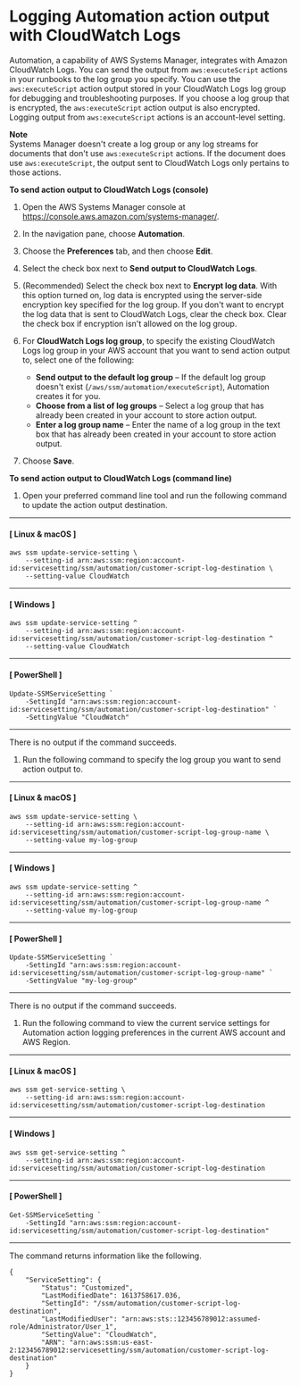 # Logging Automation action output with CloudWatch Logs<a name="automation-action-logging"></a>

Automation, a capability of AWS Systems Manager, integrates with Amazon CloudWatch Logs\. You can send the output from `aws:executeScript` actions in your runbooks to the log group you specify\. You can use the `aws:executeScript` action output stored in your CloudWatch Logs log group for debugging and troubleshooting purposes\. If you choose a log group that is encrypted, the `aws:executeScript` action output is also encrypted\. Logging output from `aws:executeScript` actions is an account\-level setting\.

**Note**  
Systems Manager doesn't create a log group or any log streams for documents that don't use `aws:executeScript` actions\. If the document does use `aws:executeScript`, the output sent to CloudWatch Logs only pertains to those actions\.

**To send action output to CloudWatch Logs \(console\)**

1. Open the AWS Systems Manager console at [https://console\.aws\.amazon\.com/systems\-manager/](https://console.aws.amazon.com/systems-manager/)\.

1. In the navigation pane, choose **Automation**\.

1. Choose the **Preferences** tab, and then choose **Edit**\.

1. Select the check box next to **Send output to CloudWatch Logs**\.

1. \(Recommended\) Select the check box next to **Encrypt log data**\. With this option turned on, log data is encrypted using the server\-side encryption key specified for the log group\. If you don't want to encrypt the log data that is sent to CloudWatch Logs, clear the check box\. Clear the check box if encryption isn't allowed on the log group\.

1. For **CloudWatch Logs log group**, to specify the existing CloudWatch Logs log group in your AWS account that you want to send action output to, select one of the following:
   + **Send output to the default log group** – If the default log group doesn't exist \(`/aws/ssm/automation/executeScript`\), Automation creates it for you\.
   + **Choose from a list of log groups** – Select a log group that has already been created in your account to store action output\.
   + **Enter a log group name** – Enter the name of a log group in the text box that has already been created in your account to store action output\.

1. Choose **Save**\.

**To send action output to CloudWatch Logs \(command line\)**

1. Open your preferred command line tool and run the following command to update the action output destination\.

------
#### [ Linux & macOS ]

   ```
   aws ssm update-service-setting \
       --setting-id arn:aws:ssm:region:account-id:servicesetting/ssm/automation/customer-script-log-destination \
       --setting-value CloudWatch
   ```

------
#### [ Windows ]

   ```
   aws ssm update-service-setting ^
       --setting-id arn:aws:ssm:region:account-id:servicesetting/ssm/automation/customer-script-log-destination ^
       --setting-value CloudWatch
   ```

------
#### [ PowerShell ]

   ```
   Update-SSMServiceSetting `
       -SettingId "arn:aws:ssm:region:account-id:servicesetting/ssm/automation/customer-script-log-destination" `
       -SettingValue "CloudWatch"
   ```

------

   There is no output if the command succeeds\.

1. Run the following command to specify the log group you want to send action output to\.

------
#### [ Linux & macOS ]

   ```
   aws ssm update-service-setting \
       --setting-id arn:aws:ssm:region:account-id:servicesetting/ssm/automation/customer-script-log-group-name \
       --setting-value my-log-group
   ```

------
#### [ Windows ]

   ```
   aws ssm update-service-setting ^
       --setting-id arn:aws:ssm:region:account-id:servicesetting/ssm/automation/customer-script-log-group-name ^
       --setting-value my-log-group
   ```

------
#### [ PowerShell ]

   ```
   Update-SSMServiceSetting `
       -SettingId "arn:aws:ssm:region:account-id:servicesetting/ssm/automation/customer-script-log-group-name" `
       -SettingValue "my-log-group"
   ```

------

   There is no output if the command succeeds\.

1. Run the following command to view the current service settings for Automation action logging preferences in the current AWS account and AWS Region\.

------
#### [ Linux & macOS ]

   ```
   aws ssm get-service-setting \
       --setting-id arn:aws:ssm:region:account-id:servicesetting/ssm/automation/customer-script-log-destination
   ```

------
#### [ Windows ]

   ```
   aws ssm get-service-setting ^
       --setting-id arn:aws:ssm:region:account-id:servicesetting/ssm/automation/customer-script-log-destination
   ```

------
#### [ PowerShell ]

   ```
   Get-SSMServiceSetting `
       -SettingId "arn:aws:ssm:region:account-id:servicesetting/ssm/automation/customer-script-log-destination"
   ```

------

   The command returns information like the following\.

   ```
   {
       "ServiceSetting": {
           "Status": "Customized",
           "LastModifiedDate": 1613758617.036,
           "SettingId": "/ssm/automation/customer-script-log-destination",
           "LastModifiedUser": "arn:aws:sts::123456789012:assumed-role/Administrator/User_1",
           "SettingValue": "CloudWatch",
           "ARN": "arn:aws:ssm:us-east-2:123456789012:servicesetting/ssm/automation/customer-script-log-destination"
       }
   }
   ```